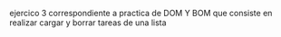 ejercico 3 correspondiente a practica de DOM Y BOM que consiste en realizar cargar y borrar tareas de una lista